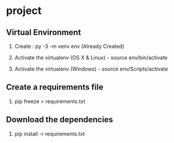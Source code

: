 # project

## Virtual Environment

1. Create : py -3 -m venv env (Already Created)

2. Activate the virtualenv (OS X & Linux) - source env/bin/activate

3. Activate the virtualenv (Windows) - source env/Scripts/activate

## Create a requirements file

1. pip freeze > requirements.txt

## Download the dependencies 

1. pip install -r requirements.txt

